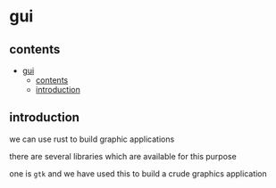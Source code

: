 # gui

## contents

- [gui](#gui)
  - [contents](#contents)
  - [introduction](#introduction)

## introduction

we can use rust to build graphic applications 

there are several libraries which are available for this purpose

one is `gtk` and we have used this to build a crude graphics application


